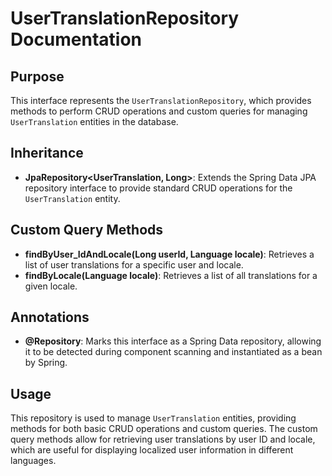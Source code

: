 # UserTranslationRepository Documentation

## Purpose

This interface represents the `UserTranslationRepository`, which provides methods to perform CRUD operations and custom queries for managing `UserTranslation` entities in the database.

## Inheritance

- **JpaRepository<UserTranslation, Long>**: Extends the Spring Data JPA repository interface to provide standard CRUD operations for the `UserTranslation` entity.

## Custom Query Methods

- **findByUser_IdAndLocale(Long userId, Language locale)**: Retrieves a list of user translations for a specific user and locale.
- **findByLocale(Language locale)**: Retrieves a list of all translations for a given locale.

## Annotations

- **@Repository**: Marks this interface as a Spring Data repository, allowing it to be detected during component scanning and instantiated as a bean by Spring.

## Usage

This repository is used to manage `UserTranslation` entities, providing methods for both basic CRUD operations and custom queries. The custom query methods allow for retrieving user translations by user ID and locale, which are useful for displaying localized user information in different languages.